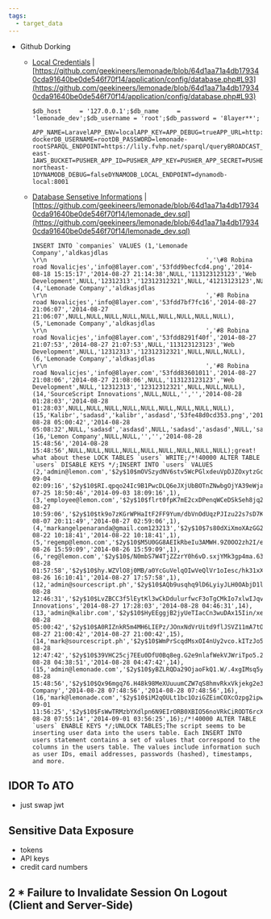 ```yaml
---
tags:
  - target_data
---
```

- Github Dorking
    
    - [Local Credentials](https://github.com/Assault-Lily/Lemonade/blob/0ad74e4cebd075fa9947e5c46fe4312a41b2cd86/.env.docker#L15) | [https://github.com/geekineers/lemonade/blob/64d1aa71a4db179340cda91640be0de546f70f14/application/config/database.php#L93](https://github.com/geekineers/lemonade/blob/64d1aa71a4db179340cda91640be0de546f70f14/application/config/database.php#L93)
        
        ```
        $db_host     = '127.0.0.1';$db_name     = 'lemonade_dev';$db_username = 'root';$db_password = '8layer**';
        ```
        
        ```
        APP_NAME=LaravelAPP_ENV=localAPP_KEY=APP_DEBUG=trueAPP_URL=http://localhostLOG_CHANNEL=stackLOG_LEVEL=debugDB_CONNECTION=mysqlDB_HOST=mysqlDB_PORT=3306DB_DATABASE=lemonade-dockerDB_USERNAME=rootDB_PASSWORD=lemonade-rootSPARQL_ENDPOINT=https://lily.fvhp.net/sparql/queryBROADCAST_DRIVER=logCACHE_DRIVER=fileQUEUE_CONNECTION=syncSESSION_DRIVER=fileSESSION_LIFETIME=120MEMCACHED_HOST=127.0.0.1REDIS_HOST=127.0.0.1REDIS_PASSWORD=nullREDIS_PORT=6379MAIL_MAILER=smtpMAIL_HOST=mailhogMAIL_PORT=1025MAIL_USERNAME=nullMAIL_PASSWORD=nullMAIL_ENCRYPTION=nullMAIL_FROM_ADDRESS=nullMAIL_FROM_NAME="${APP_NAME}"AWS_ACCESS_KEY_ID=AWS_SECRET_ACCESS_KEY=AWS_DEFAULT_REGION=us-east-1AWS_BUCKET=PUSHER_APP_ID=PUSHER_APP_KEY=PUSHER_APP_SECRET=PUSHER_APP_CLUSTER=mt1MIX_PUSHER_APP_KEY="${PUSHER_APP_KEY}"MIX_PUSHER_APP_CLUSTER="${PUSHER_APP_CLUSTER}"DYNAMODB_CONNECTION="${APP_ENV}"DYNAMODB_KEY=DYNAMODB_SECRET=DYNAMODB_REGION=ap-northeast-1DYNAMODB_DEBUG=falseDYNAMODB_LOCAL_ENDPOINT=dynamodb-local:8001
        ```
        
    - [Database Sensetive Informations](https://github.com/geekineers/lemonade/blob/64d1aa71a4db179340cda91640be0de546f70f14/lemonade.sql#L3) | [https://github.com/geekineers/lemonade/blob/64d1aa71a4db179340cda91640be0de546f70f14/lemonade_dev.sql](https://github.com/geekineers/lemonade/blob/64d1aa71a4db179340cda91640be0de546f70f14/lemonade_dev.sql)
        
        ```
        INSERT INTO `companies` VALUES (1,'Lemonade Company','aldkasjdlas                                                \r\n                                            ','\#8 Robina road Novalicjes','info@8layer.com','53fdd9becfcd4.png','2014-08-18 15:15:17','2014-08-27 21:14:38',NULL,'113123123123','Web Development',NULL,'12312313','12312312321',NULL,'41213123123',NULL),(4,'Lemonade Company','aldkasjdlas                                                \r\n                                            ','#8 Robina road Novalicjes','info@8layer.com','53fdd7bf7fc16','2014-08-27 21:06:07','2014-08-27 21:06:07',NULL,NULL,NULL,NULL,NULL,NULL,NULL,NULL,NULL),(5,'Lemonade Company','aldkasjdlas                                                \r\n                                            ','#8 Robina road Novalicjes','info@8layer.com','53fdd8291f40f','2014-08-27 21:07:53','2014-08-27 21:07:53',NULL,'113123123123','Web Development',NULL,'12312313','12312312321',NULL,NULL,NULL),(6,'Lemonade Company','aldkasjdlas                                                \r\n                                            ','#8 Robina road Novalicjes','info@8layer.com','53fdd83601011','2014-08-27 21:08:06','2014-08-27 21:08:06',NULL,'113123123123','Web Development',NULL,'12312313','12312312321',NULL,NULL,NULL),(14,'SourceScript Innovations',NULL,NULL,'','','2014-08-28 01:28:03','2014-08-28 01:28:03',NULL,NULL,NULL,NULL,NULL,NULL,NULL,NULL,NULL),(15,'Kalibr','sadasd','kalibr','asdasd','53fe48d0cd353.png','2014-08-28 05:00:42','2014-08-28 05:08:32',NULL,'sadasd','asdasd',NULL,'sadasd','asdasd',NULL,'saasdasd',NULL),(16,'Lemon Company',NULL,NULL,'','','2014-08-28 15:48:56','2014-08-28 15:48:56',NULL,NULL,NULL,NULL,NULL,NULL,NULL,NULL,NULL);great! what about these LOCK TABLES `users` WRITE;/*!40000 ALTER TABLE `users` DISABLE KEYS */;INSERT INTO `users` VALUES (2,'admin@lemon.com','$2y$10$mOVSzydNV6stv5WcPGlxdeuVpDJZOxytzGc9UrVMHDBEEZohkJkG.',NULL,1,NULL,NULL,'2014-09-04 02:09:16','$2y$10$RI.qpqo24Ic9B1PwcDLQ6eJXjUbBOTnZNwbgOjYA39eWja4uN5YRa',NULL,'Admininstrator','Lemon','2014-07-25 18:50:46','2014-09-03 18:09:16',1),(3,'employee@lemon.com','$2y$10$flrt0fpK7mE2cxDPenqWCeDSkSeh8jq2.uDxlyED4h1Nrrt2B4VIO',NULL,1,NULL,NULL,'2014-08-27 10:59:06','$2y$10$tk9o7zKGrWPHaItF2FF9Yum/dbVnOdUqzPJIzu22s7sD7KmA./iuG',NULL,NULL,NULL,'2014-08-07 20:11:49','2014-08-27 02:59:06',1),(4,'markangelpenaranda@gmail.com123213','$2y$10$7s80dXiXmoXAzGG26zd1B..v0sAbyPN53c16cAlZ0XoxhNDPuSVuS',NULL,1,NULL,NULL,NULL,NULL,NULL,NULL,NULL,'2014-08-22 10:18:41','2014-08-22 10:18:41',1),(5,'regemp@lemon.com','$2y$10$M5U0GG8AEIkRbeIu3AMWH.9Z0OO2zh2I/e/Br6h4nEEXXgv2eEvUC',NULL,1,NULL,NULL,NULL,NULL,NULL,NULL,NULL,'2014-08-26 15:59:09','2014-08-26 15:59:09',1),(6,'reg@lemon.com','$2y$10$/N0mbS7W4TjZZzrY0h6vD.sxjYMk3gp4ma.63SeqHRE/8DS6IR2wi',NULL,1,NULL,NULL,'2014-08-28 01:57:58','$2y$10$hy.WZVlO8j0MB/a0YcGuVelqOIwVeQlVr1oIesc/hk31xXTIas37G',NULL,NULL,NULL,'2014-08-26 16:10:41','2014-08-27 17:57:58',1),(12,'admin@sourcescript.ph','$2y$10$AQb9usqhq9lD6LyiyJLH0OAbjD1lEWPjmg0jqmMvod9iPBrnK92mG',NULL,1,NULL,NULL,'2014-08-28 12:46:31','$2y$10$LvZBCC3f5lEytKl3wCkDdulurfwcF3oTgCMkIo7xlwIJqviRRc7lO',NULL,'Admininistrator','SourceScript Innovations','2014-08-27 17:28:03','2014-08-28 04:46:31',14),(13,'admin@kalibr.com','$2y$10$HyEEggjB2jyUeTIacCn3wuDAx15Iin/xe1NmQgYXbUyxrv8gOtEMW',NULL,1,NULL,NULL,'2014-08-28 05:00:42','$2y$10$A0RIZnkR5m4MH6LIEPz/JOnxNdVrUitd9flJSVZ11mA7tOHjKZ7zO',NULL,'Admininistrator','Kalibr','2014-08-27 21:00:42','2014-08-27 21:00:42',15),(14,'mark@sourcescript.ph','$2y$10$WmPrScqdMsxOI4nUy2vco.kITzJo56sAyBDyLnObkgasw0/Tdfqnq',NULL,1,NULL,NULL,'2014-08-28 12:47:42','$2y$10$39VHC25cj7EEu0DfU0Bq8eg.G2e9nlafWekVJWriTpo5.27hpjPMC',NULL,NULL,NULL,'2014-08-28 04:38:51','2014-08-28 04:47:42',14),(15,'admin@lemonade.com','$2y$10$yBZLRQDa29OjaoFkQ1.W/.4xgIMsq5ytXynbtvBbzQu83xNubcHQ2',NULL,1,NULL,NULL,'2014-08-28 15:48:56','$2y$10$Qx96mgq76.H48k98MeXUuuumCZW7qS8hmvRkxVkjekg2e3shudjYy',NULL,'Admininistrator','Lemon Company','2014-08-28 07:48:56','2014-08-28 07:48:56',16),(16,'mark@lemonade.com','$2y$10$iM2qOULt1bc1OziGZEimCOXcOzpg2ipwZEF4wzOMtBuKlVM9m3jeW',NULL,1,NULL,NULL,'2014-09-01 11:56:25','$2y$10$FsWwTRMzbYXdlpn6N9EIrORB0XBIO56noVRkCiRODT6rcXzYGW4Du',NULL,NULL,NULL,'2014-08-28 07:55:14','2014-09-01 03:56:25',16);/*!40000 ALTER TABLE `users` ENABLE KEYS */;UNLOCK TABLES;The script seems to be inserting user data into the users table. Each INSERT INTO users statement contains a set of values that correspond to the columns in the users table. The values include information such as user IDs, email addresses, passwords (hashed), timestamps, and more.
        ```

## IDOR To ATO 
- just swap jwt

## Sensitive Data Exposure
- tokens 
- API keys 
- credit card numbers 

## 2 * Failure to Invalidate Session On Logout (Client and Server-Side)